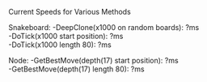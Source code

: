 Current Speeds for Various Methods  
  
Snakeboard: -DeepClone(x1000 on random boards): ?ms  
            -DoTick(x1000 start position): ?ms  
            -DoTick(x1000 length 80): ?ms  
  
Node: -GetBestMove(depth(17) start position): ?ms  
      -GetBestMove(depth(17) length 80): ?ms  
